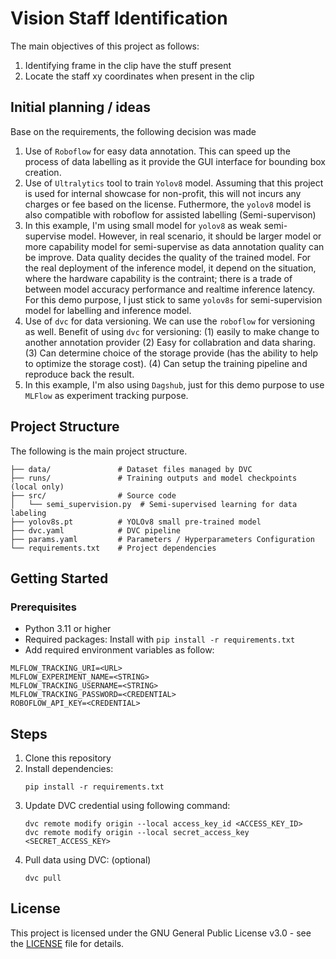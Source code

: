 # Vision Staff Identification
The main objectives of this project as follows:
1. Identifying frame in the clip have the stuff present 
2. Locate the staff xy coordinates when present in the clip

## Initial planning / ideas
Base on the requirements, the following decision was made
1. Use of `Roboflow` for easy data annotation. This can speed up the process of data 
labelling as it provide the GUI interface for bounding box creation. 
2. Use of `Ultralytics` tool to train `Yolov8` model. Assuming that this project is used
for internal showcase for non-profit, this will not incurs any charges or fee based on 
the license. Futhermore, the `yolov8` model is also compatible with roboflow for 
assisted labelling (Semi-supervison)
3. In this example, I'm using small model for `yolov8` as weak semi-supervise model. 
However, in real scenario, it should be larger model or more capability model for 
semi-supervise as data annotation quality can be improve. Data quality decides the
quality of the trained model. For the real deployment of the inference model, it depend 
on the situation, where the hardware capability is the contraint; there is a trade of 
between model accuracy performance and realtime inference latency. For this demo 
purpose, I just stick to same `yolov8s` for semi-supervision model for labelling and 
inference model. 
4. Use of `dvc` for data versioning. We can use the `roboflow` for versioning as well. 
Benefit of using `dvc` for versioning: (1) easily to make change to another annotation
provider (2) Easy for collabration and data sharing. (3) Can determine choice of the 
storage provide (has the ability to help to optimize the storage cost). (4) Can setup
the training pipeline and reproduce back the result. 
5. In this example, I'm also using `Dagshub`, just for this demo purpose to use 
`MLFlow` as experiment tracking purpose.

## Project Structure
The following is the main project structure.
```
├── data/               # Dataset files managed by DVC
├── runs/               # Training outputs and model checkpoints (local only)
├── src/                # Source code
│   └── semi_supervision.py  # Semi-supervised learning for data labeling
├── yolov8s.pt          # YOLOv8 small pre-trained model
├── dvc.yaml            # DVC pipeline
├── params.yaml         # Parameters / Hyperparameters Configuration
└── requirements.txt    # Project dependencies
```

## Getting Started

### Prerequisites
- Python 3.11 or higher
- Required packages: Install with `pip install -r requirements.txt`
- Add required environment variables as follow: 
```shell
MLFLOW_TRACKING_URI=<URL>
MLFLOW_EXPERIMENT_NAME=<STRING>
MLFLOW_TRACKING_USERNAME=<STRING>
MLFLOW_TRACKING_PASSWORD=<CREDENTIAL>
ROBOFLOW_API_KEY=<CREDENTIAL>
```

## Steps
1. Clone this repository
2. Install dependencies:
   ```
   pip install -r requirements.txt
   ```
3. Update DVC credential using following command: 
   ```
   dvc remote modify origin --local access_key_id <ACCESS_KEY_ID>
   dvc remote modify origin --local secret_access_key <SECRET_ACCESS_KEY>
   ```
4. Pull data using DVC: (optional)
   ```
   dvc pull
   ```

## License
This project is licensed under the GNU General Public License v3.0 - see the 
[LICENSE](LICENSE) file for details.
